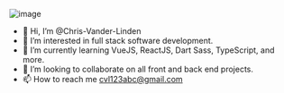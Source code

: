 ![image](https://www.codewars.com/users/Chris-Vander-Linden/badges/large)

- 👋 Hi, I’m @Chris-Vander-Linden
- 👀 I’m interested in full stack software development.
- 🌱 I’m currently learning VueJS, ReactJS, Dart Sass, TypeScript, and more.
- 💞️ I’m looking to collaborate on all front and back end projects.
- 📫 How to reach me cvl123abc@gmail.com

<!---
Chris-Vander-Linden/Chris-Vander-Linden is a ✨ special ✨ repository because its `README.md` (this file) appears on your GitHub profile.
You can click the Preview link to take a look at your changes.
--->
